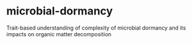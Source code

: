# microbial-dormancy
Trait-based understanding of complexity of microbial dormancy and its impacts on organic matter decomposition 
